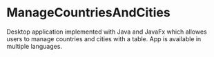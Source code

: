 # ManageCountriesAndCities
Desktop application implemented with Java and JavaFx which allowes users to manage countries and cities with a table. App is available in multiple languages.
